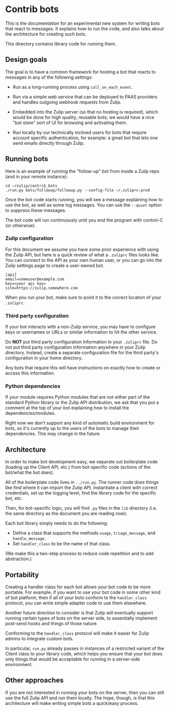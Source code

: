 # Contrib bots

This is the documentation for an experimental new system for writing
bots that react to messages. It explains how to run the code, and also
talks about the architecture for creating such bots.

This directory contains library code for running them.

## Design goals

The goal is to have a common framework for hosting a bot that reacts
to messages in any of the following settings:

* Run as a long-running process using `call_on_each_event`.

* Run via a simple web service that can be deployed to PAAS providers
  and handles outgoing webhook requests from Zulip.

* Embedded into the Zulip server (so that no hosting is required),
  which would be done for high quality, reusable bots; we would have a
  nice "bot store" sort of UI for browsing and activating them.

* Run locally by our technically inclined users for bots that require
  account specific authentication, for example: a gmail bot that lets
  one send emails directly through Zulip.

## Running bots

Here is an example of running the "follow-up" bot from
inside a Zulip repo (and in your remote instance):

    cd ~/zulip/contrib_bots
    ./run.py bots/followup/followup.py --config-file ~/.zuliprc-prod

Once the bot code starts running, you will see a
message explaining how to use the bot, as well as
some log messages. You can use the `--quiet` option
to suppress these messages.

The bot code will run continuously until you end the program with
control-C (or otherwise).

### Zulip configuration

For this document we assume you have some prior experience
with using the Zulip API, but here is a quick review of
what a `.zuliprc` files looks like. You can connect to the
API as your own human user, or you can go into the Zulip settings
page to create a user-owned bot.

    [api]
    email=someuser@example.com
    key=<your api key>
    site=https://zulip.somewhere.com

When you run your bot, make sure to point it to the correct location
of your `.zuliprc`.

### Third party configuration

If your bot interacts with a non-Zulip service, you may
have to configure keys or usernames or URLs or similar
information to hit the other service.

Do **NOT** put third party configuration information in your
`.zuliprc` file. Do not put third party configuration
information anywhere in your Zulip directory. Instead,
create a separate configuration file for the third party's
configuration in your home directory.

Any bots that require this will have instructions on
exactly how to create or access this information.

### Python dependencies

If your module requires Python modules that are not either
part of the standard Python library or the Zulip API
distribution, we ask that you put a comment at the top
of your bot explaining how to install the dependencies/modules.

Right now we don't support any kind of automatic build
environment for bots, so it's currently up to the users
of the bots to manage their dependencies. This may change
in the future.

## Architecture

In order to make bot development easy, we separate
out boilerplate code (loading up the Client API, etc.)
from bot-specific code (actions of the bot/what the bot does).

All of the boilerplate code lives in `../run.py`. The
runner code does things like find where it can import
the Zulip API, instantiate a client with correct
credentials, set up the logging level, find the
library code for the specific bot, etc.

Then, for bot-specific logic, you will find `.py` files
in the `lib` directory (i.e. the same directory as the
document you are reading now).

Each bot library simply needs to do the following:

- Define a class that supports the methods `usage`,
`triage_message`, and `handle_message`.
- Set `handler_class` to be the name of that class.

(We make this a two-step process to reduce code repetition
and to add abstraction.)

## Portability

Creating a handler class for each bot allows your bot
code to be more portable. For example, if you want to
use your bot code in some other kind of bot platform, then
if all of your bots conform to the `handler_class` protocol,
you can write simple adapter code to use them elsewhere.

Another future direction to consider is that Zulip will
eventually support running certain types of bots on
the server side, to essentially implement post-send
hooks and things of those nature.

Conforming to the `handler_class` protocol will make
it easier for Zulip admins to integrate custom bots.

In particular, `run.py` already passes in instances
of a restricted variant of the Client class to your
library code, which helps you ensure that your bot
does only things that would be acceptable for running
in a server-side environment.

## Other approaches

If you are not interested in running your bots on the
server, then you can still use the full Zulip API and run
them locally. The hope, though, is that this
architecture will make writing simple bots a quick/easy
process.
